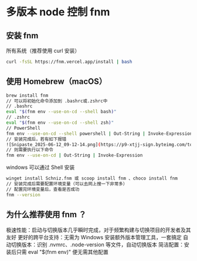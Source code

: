 # 多版本 node 控制 fnm

## 安装 fnm

所有系统（推荐使用 curl 安装）

```bash
curl -fsSL https://fnm.vercel.app/install | bash
```

## 使用 Homebrew（macOS）

```bash
brew install fnm
// 可以将初始化命令添加到 .bashrc或.zshrc中
// .bashrc
eval "$(fnm env --use-on-cd --shell bash)"
// .zshrc
eval "$(fnm env --use-on-cd --shell zsh)"
// PowerShell
fnm env --use-on-cd --shell powershell | Out-String | Invoke-Expression
// 安装完成后，若有如下报错
![Snipaste_2025-06-12_09-12-14.png](https://p9-xtjj-sign.byteimg.com/tos-cn-i-73owjymdk6/76a3d98265fd49808acddf9c5da8155e~tplv-73owjymdk6-jj-mark-v1:0:0:0:0:5o6Y6YeR5oqA5pyv56S-5Yy6IEAg6YWG6YO95aSn5bid:q75.awebp?rk3s=f64ab15b&x-expires=1750320952&x-signature=1DCxer%2BUJ%2BYcz9Pns7WZGA7%2F81c%3D)
// 则需要执行以下命令
fnm env --use-on-cd | Out-String | Invoke-Expression
```

windows 可以通过 Shell 安装

```bash
winget install Schniz.fnm 或 scoop install fnm 、choco install fnm
// 安装完成后需要配置环境变量（可以去网上搜一下非常多）
// 配置完环境变量后，查看是否成功
fnm --version
```

## 为什么推荐使用 fnm ？

极速性能：启动与切换版本几乎瞬时完成，对于频繁构建与切换项目的开发者及其友好
更好的跨平台支持：无需为 Windows 安装额外版本管理工具，一套搞定
自动切换版本：识别 .nvmrc、.node-version 等文件，自动切换版本
简洁配置：安装后只需 eval "$(fnm env)" 便无需其他配置
